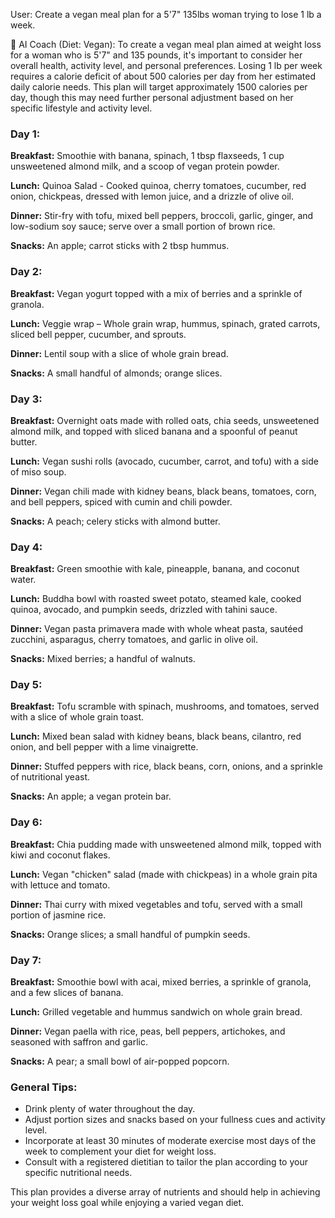 User: Create a vegan meal plan for a 5'7" 135lbs woman trying to lose 1 lb a week.

🤖 AI Coach (Diet: Vegan):
To create a vegan meal plan aimed at weight loss for a woman who is 5'7" and 135 pounds, it's important to consider her overall health, activity level, and personal preferences. Losing 1 lb per week requires a calorie deficit of about 500 calories per day from her estimated daily calorie needs. This plan will target approximately 1500 calories per day, though this may need further personal adjustment based on her specific lifestyle and activity level.

### Day 1:
**Breakfast:** Smoothie with banana, spinach, 1 tbsp flaxseeds, 1 cup unsweetened almond milk, and a scoop of vegan protein powder.

**Lunch:** Quinoa Salad - Cooked quinoa, cherry tomatoes, cucumber, red onion, chickpeas, dressed with lemon juice, and a drizzle of olive oil.

**Dinner:** Stir-fry with tofu, mixed bell peppers, broccoli, garlic, ginger, and low-sodium soy sauce; serve over a small portion of brown rice.

**Snacks:** An apple; carrot sticks with 2 tbsp hummus.

### Day 2:
**Breakfast:** Vegan yogurt topped with a mix of berries and a sprinkle of granola.

**Lunch:** Veggie wrap – Whole grain wrap, hummus, spinach, grated carrots, sliced bell pepper, cucumber, and sprouts.

**Dinner:** Lentil soup with a slice of whole grain bread.

**Snacks:** A small handful of almonds; orange slices.

### Day 3:
**Breakfast:** Overnight oats made with rolled oats, chia seeds, unsweetened almond milk, and topped with sliced banana and a spoonful of peanut butter.

**Lunch:** Vegan sushi rolls (avocado, cucumber, carrot, and tofu) with a side of miso soup.

**Dinner:** Vegan chili made with kidney beans, black beans, tomatoes, corn, and bell peppers, spiced with cumin and chili powder.

**Snacks:** A peach; celery sticks with almond butter.

### Day 4:
**Breakfast:** Green smoothie with kale, pineapple, banana, and coconut water.

**Lunch:** Buddha bowl with roasted sweet potato, steamed kale, cooked quinoa, avocado, and pumpkin seeds, drizzled with tahini sauce.

**Dinner:** Vegan pasta primavera made with whole wheat pasta, sautéed zucchini, asparagus, cherry tomatoes, and garlic in olive oil.

**Snacks:** Mixed berries; a handful of walnuts.

### Day 5:
**Breakfast:** Tofu scramble with spinach, mushrooms, and tomatoes, served with a slice of whole grain toast.

**Lunch:** Mixed bean salad with kidney beans, black beans, cilantro, red onion, and bell pepper with a lime vinaigrette.

**Dinner:** Stuffed peppers with rice, black beans, corn, onions, and a sprinkle of nutritional yeast.

**Snacks:** An apple; a vegan protein bar.

### Day 6:
**Breakfast:** Chia pudding made with unsweetened almond milk, topped with kiwi and coconut flakes.

**Lunch:** Vegan "chicken" salad (made with chickpeas) in a whole grain pita with lettuce and tomato.

**Dinner:** Thai curry with mixed vegetables and tofu, served with a small portion of jasmine rice.

**Snacks:** Orange slices; a small handful of pumpkin seeds.

### Day 7:
**Breakfast:** Smoothie bowl with acai, mixed berries, a sprinkle of granola, and a few slices of banana.

**Lunch:** Grilled vegetable and hummus sandwich on whole grain bread.

**Dinner:** Vegan paella with rice, peas, bell peppers, artichokes, and seasoned with saffron and garlic.

**Snacks:** A pear; a small bowl of air-popped popcorn.

### General Tips:
- Drink plenty of water throughout the day.
- Adjust portion sizes and snacks based on your fullness cues and activity level.
- Incorporate at least 30 minutes of moderate exercise most days of the week to complement your diet for weight loss.
- Consult with a registered dietitian to tailor the plan according to your specific nutritional needs. 

This plan provides a diverse array of nutrients and should help in achieving your weight loss goal while enjoying a varied vegan diet.
